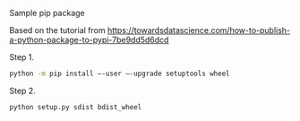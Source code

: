 Sample pip package

Based on the tutorial from https://towardsdatascience.com/how-to-publish-a-python-package-to-pypi-7be9dd5d6dcd

Step 1.

```bash
python -m pip install –-user –-upgrade setuptools wheel 
```

Step 2.

```bash
python setup.py sdist bdist_wheel
```



